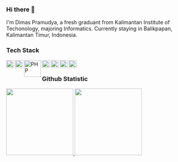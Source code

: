 ### Hi there 👋

I'm Dimas Pramudya, a fresh graduant from Kalimantan Institute of Techonology, majoring Informatics. Currently staying in Balikpapan, Kalimantan Timur, Indonesia.

<!--
**dimpram101/dimpram101** is a ✨ _special_ ✨ repository because its `README.md` (this file) appears on your GitHub profile.

Here are some ideas to get you started:

- 🔭 I’m currently working on ...
- 🌱 I’m currently learning ...
- 👯 I’m looking to collaborate on ...
- 🤔 I’m looking for help with ...
- 💬 Ask me about ...
- 📫 How to reach me: ...
- 😄 Pronouns: ...
- ⚡ Fun fact: ...
-->

### Tech Stack
  <a href="#"><img align="left" alt="JavaScript" title="JavaScript" width="21px" src="https://upload.wikimedia.org/wikipedia/commons/9/99/Unofficial_JavaScript_logo_2.svg" /></a>
  <a href="#"><img align="left" alt="TypeScript" title="TypeScript" width="21px" src="https://upload.wikimedia.org/wikipedia/commons/thumb/4/4c/Typescript_logo_2020.svg/512px-Typescript_logo_2020.svg.png?20221110153201" /></a>
  <a href="#"><img align="left" alt="PHP" title="PHP" width="45px" src="https://upload.wikimedia.org/wikipedia/commons/2/27/PHP-logo.svg" /></a>
  <a href="https://nodejs.org/"><img align="left" alt="NodeJS" title="NodeJS" width="21px" src="https://upload.wikimedia.org/wikipedia/commons/thumb/d/d9/Node.js_logo.svg/250px-Node.js_logo.svg.png" /></a>
  <a href="https://reactjs.org/"><img align="left" alt="React" title="React" width="21px" src="https://cdn.worldvectorlogo.com/logos/react-2.svg" /></a>
  <a href="https://laravel.com"><img align="left" alt="Laravel" title="Laravel" width="21px" src="https://cdn.worldvectorlogo.com/logos/laravel-2.svg" /></a>
  <a href="https://inertiajs.com"><img align="left" alt="InertiaJS" title="InertiaJS" width="21px" src="https://avatars.githubusercontent.com/u/47703742?s=200&v=4" /></a>
  <br>
  
### Github Statistic
<p align="left">
<a href="https://github.com/dimpram101">
  <img height="180em" src="https://github-readme-stats-eight-theta.vercel.app/api?username=dimpram101&show_icons=true&theme=algolia&include_all_commits=true&count_private=true"/>
  <img height="180em" src="https://github-readme-stats-eight-theta.vercel.app/api/top-langs/?username=dimpram101&layout=compact&langs_count=8&theme=algolia"/>
</a>
</p>
